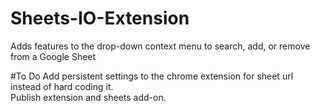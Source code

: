 # Sheets-IO-Extension
Adds features to the drop-down context menu to search, add, or remove from a Google Sheet

#To Do
Add persistent settings to the chrome extension for sheet url instead of hard coding it.  
Publish extension and sheets add-on.
